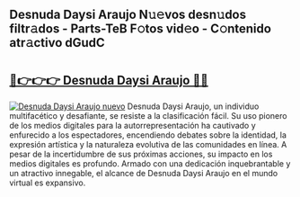 ## Desnuda Daysi Araujo N𝚞𝚎vos desn𝚞dos filtr𝚊dos - Parts-TeB F𝚘tos vid𝚎o - C𝚘ntenido atr𝚊ctivo dGudC

# <h2><a href="http://mb8mc4.tromn.icu/?c=Desnuda+Daysi+Araujo">🔗👉👉👉 Desnuda Daysi Araujo 🔗🔗</a></h2>

[![Desnuda Daysi Araujo nuevo](https://i.imgur.com/pEAQMta.gif)](http://mb8mc4.tromn.icu/?c=Desnuda+Daysi+Araujo)
Desnuda Daysi Araujo, un individuo multifacético y desafiante, se resiste a la clasificación fácil. Su uso pionero de los medios digitales para la autorrepresentación ha cautivado y enfurecido a los espectadores, encendiendo debates sobre la identidad, la expresión artística y la naturaleza evolutiva de las comunidades en línea. A pesar de la incertidumbre de sus próximas acciones, su impacto en los medios digitales es profundo. Armado con una dedicación inquebrantable y un atractivo innegable, el alcance de Desnuda Daysi Araujo en el mundo virtual es expansivo.
